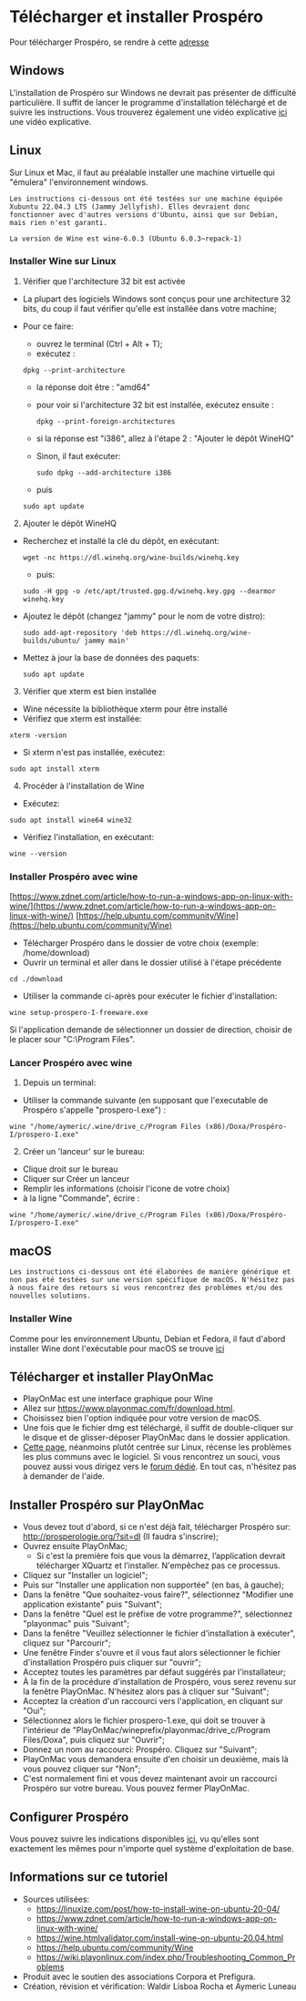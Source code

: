 
<style type="text/css">

entite{
  background-color: yellow;
}

qualite{
  background-color: pink;
}

marqueur{
  background-color: #33FFF0;
}

epreuve{
  background-color: #4cff33;
}

motoutil{
  background-color:  #ec7063 ;
}

table {
    border-collapse: separate;
    border-spacing: 5px;
  }

td{
    font-size:12pt;
    vertical-align: top;
    padding-left: 1;
    padding-right: 1;
  }

tr:hover {background-color: coral;}

</style>


# Télécharger et installer Prospéro

Pour télécharger Prospéro, se rendre à cette [adresse](http://prosperologie.org/?sit=dl)

## Windows

L'installation de Prospéro sur Windows ne devrait pas présenter de difficulté particulière. Il suffit de lancer le programme d'installation téléchargé et de suivre les instructions. Vous trouverez également une vidéo explicative [ici](https://webdiffusion.ehess.fr/permalink/v12618e7533d8ulkhh4y/) une vidéo explicative.



## Linux

Sur Linux et Mac, il faut au préalable installer une machine virtuelle qui "émulera" l'environnement windows.


```{warning}
Les instructions ci-dessous ont été testées sur une machine équipée Xubuntu 22.04.3 LTS (Jammy Jellyfish). Elles devraient donc fonctionner avec d'autres versions d'Ubuntu, ainsi que sur Debian, mais rien n'est garanti.

La version de Wine est wine-6.0.3 (Ubuntu 6.0.3~repack-1)

```

### Installer Wine sur Linux


1. Vérifier que l'architecture 32 bit est activée

- La plupart des logiciels Windows sont conçus pour une architecture 32 bits, du coup il faut vérifier qu'elle est installée dans votre machine;
- Pour ce faire:
    - ouvrez le terminal (Ctrl + Alt + T);
    - exécutez :   

    ```
    dpkg --print-architecture

    ```


  - la réponse doit être : "amd64"
  - pour voir si l'architecture 32 bit est installée, exécutez ensuite :

    ```
    dpkg --print-foreign-architectures
    ```

  - si la réponse est "i386", allez à l'étape 2 : "Ajouter le dépôt WineHQ"
  - Sinon, il faut exécuter:

    ```
    sudo dpkg --add-architecture i386
    ```

   - puis
    ```
    sudo apt update
    ```

2. Ajouter le dépôt WineHQ
  - Recherchez et installé la clé du dépôt, en exécutant:

    ```
    wget -nc https://dl.winehq.org/wine-builds/winehq.key
    ```

    - puis:

    ```
    sudo -H gpg -o /etc/apt/trusted.gpg.d/winehq.key.gpg --dearmor winehq.key
    ```

  - Ajoutez le dépôt (changez "jammy" pour le nom de votre distro):

    ```
    sudo add-apt-repository 'deb https://dl.winehq.org/wine-builds/ubuntu/ jammy main'
    ```

  - Mettez à jour la base de données des paquets:

    ```
    sudo apt update
    ```

3. Vérifier que xterm est bien installée
  - Wine nécessite la bibliothèque xterm pour être installé
  - Vérifiez que xterm est installée:

  ```
  xterm -version
  ```

  - Si xterm n'est pas installée, exécutez:

  ```
  sudo apt install xterm
  ```

4. Procéder à l'installation de Wine
  - Exécutez:

  ```
  sudo apt install wine64 wine32
  ```

  - Vérifiez l'installation, en exécutant:

  ```
  wine --version
  ```

### Installer Prospéro avec wine

[https://www.zdnet.com/article/how-to-run-a-windows-app-on-linux-with-wine/](https://www.zdnet.com/article/how-to-run-a-windows-app-on-linux-with-wine/)
[https://help.ubuntu.com/community/Wine](https://help.ubuntu.com/community/Wine)

- Télécharger Prospéro dans le dossier de votre choix (exemple: /home/download)
- Ouvrir un terminal et aller dans le dossier utilisé à l'étape précédente

```
cd ./download
```

- Utiliser la commande ci-après pour exécuter le fichier d'installation:

```
wine setup-prospero-I-freeware.exe
```

Si l'application demande de sélectionner un dossier de direction, choisir de le placer sour "C:\Program Files".

### Lancer Prospéro avec wine

1. Depuis un terminal:

  - Utiliser la commande suivante (en supposant que l'executable de Prospéro s'appelle "prospero-I.exe") :

```
wine "/home/aymeric/.wine/drive_c/Program Files (x86)/Doxa/Prospéro-I/prospero-I.exe"
```

2. Créer un 'lanceur' sur le bureau:

 - Clique droit sur le bureau
 - Cliquer sur Créer un lanceur
 - Remplir les informations (choisir l'icone de votre choix)
 - à la ligne "Commande", écrire :

```
wine "/home/aymeric/.wine/drive_c/Program Files (x86)/Doxa/Prospéro-I/prospero-I.exe"
```


## macOS

```{warning}
Les instructions ci-dessous ont été élaborées de manière générique et non pas été testées sur une version spécifique de macOS. N'hésitez pas à nous faire des retours si vous rencontrez des problèmes et/ou des nouvelles solutions.

```

### Installer Wine

Comme pour les environnement Ubuntu, Debian et Fedora, il faut d'abord installer Wine dont l'exécutable pour macOS se trouve [ici](https://wiki.winehq.org/Download)


## Télécharger et installer PlayOnMac
- PlayOnMac est une interface graphique pour Wine
- Allez sur https://www.playonmac.com/fr/download.html.
- Choisissez bien l'option indiquée pour votre version de macOS.
- Une fois que le fichier dmg est téléchargé, il suffit de double-cliquer sur le disque et de glisser-déposer PlayOnMac dans le dossier application.
- [Cette page](https://wiki.playonlinux.com/index.php/Troubleshooting_Common_Problems), néanmoins plutôt centrée sur Linux, récense les problèmes les plus communs avec le logiciel. Si vous rencontrez un souci, vous pouvez aussi vous dirigez vers le [forum dédié](https://www.playonmac.com/fr/forums.html). En tout cas, n'hésitez pas à demander de l'aide.

## Installer Prospéro sur PlayOnMac
- Vous devez tout d'abord, si ce n'est déjà fait, télécharger Prospéro sur: http://prosperologie.org/?sit=dl (Il faudra s'inscrire);
- Ouvrez ensuite PlayOnMac;
  - Si c'est la première fois que vous la démarrez, l’application devrait télécharger XQuartz et l’installer. N'empêchez pas ce processus.
- Cliquez sur "Installer un logiciel";
- Puis sur "Installer une application non supportée" (en bas, à gauche);
- Dans la fenêtre "Que souhaitez-vous faire?", sélectionnez "Modifier une application existante" puis "Suivant";
- Dans la fenêtre "Quel est le préfixe de votre programme?", sélectionnez "playonmac" puis "Suivant";
- Dans la fenêtre "Veuillez sélectionner le fichier d'installation à exécuter", cliquez sur "Parcourir";
- Une fenêtre Finder s'ouvre et il vous faut alors sélectionner le fichier d'installation Prospéro puis cliquer sur "ouvrir";
- Acceptez toutes les paramètres par défaut suggérés par l'installateur;
- À la fin de la procédure d'installation de Prospéro, vous serez revenu sur la fenêtre PlayOnMac. N'hésitez alors pas à cliquer sur "Suivant";
- Acceptez la création d'un raccourci vers l'application, en cliquant sur "Oui";
- Sélectionnez alors le fichier prospero-1.exe, qui doit se trouver à l'intérieur de "PlayOnMac/wineprefix/playonmac/drive_c/Program Files/Doxa", puis cliquez sur "Ouvrir";
- Donnez un nom au raccourci: Prospéro. Cliquez sur "Suivant";
- PlayOnMac vous demandera ensuite d'en choisir un deuxième, mais là vous pouvez cliquer sur "Non";
- C'est normalement fini et vous devez maintenant avoir un raccourci Prospéro sur votre bureau. Vous pouvez fermer PlayOnMac.


## Configurer Prospéro
Vous pouvez suivre les indications disponibles [ici](#configuration_prospero), vu qu'elles sont exactement les mêmes pour n'importe quel système d'exploitation de base.

## Informations sur ce tutoriel
- Sources utilisées:
  - https://linuxize.com/post/how-to-install-wine-on-ubuntu-20-04/
  - https://www.zdnet.com/article/how-to-run-a-windows-app-on-linux-with-wine/
  - https://wine.htmlvalidator.com/install-wine-on-ubuntu-20.04.html
  - https://help.ubuntu.com/community/Wine
  - https://wiki.playonlinux.com/index.php/Troubleshooting_Common_Problems
- Produit avec le soutien des associations Corpora et Prefigura.
- Création, révision et vérification: Waldir Lisboa Rocha et Aymeric Luneau
